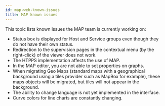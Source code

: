 ```yaml
---
id: map-web-known-issues
title: MAP known issues
---
```


This topic lists known issues the MAP team is currently working on:

- Status box is displayed for Host and Service groups even though they do not have their own status.
- Redirection to the supervision pages in the contextual menu (by the right-click) of the viewer does not work.
- The HTPPS implementation affects the use of MAP.
- In the MAP editor, you are not able to set properties on graphs.
- When migrating Geo Maps (standard maps with a geographical background using a tiles provider such as MapBox for example), these maps objects will be migrated, but tiles will not appear in the background.
- The ability to change language is not yet implemented in the interface.
- Curve colors for line charts are constantly changing.

